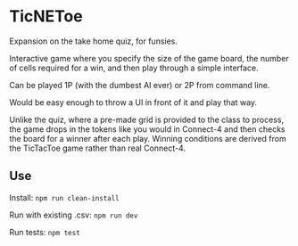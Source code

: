 # TicNEToe

Expansion on the take home quiz, for funsies.

Interactive game where you specify the size of the game board, the number of 
cells required for a win, and then play through a simple interface.

Can be played 1P (with the dumbest AI ever) or 2P from command line.

Would be easy enough to throw a UI in front of it and play that way.

Unlike the quiz, where a pre-made grid is provided to the class to process, 
the game drops in the tokens like you would in Connect-4 and then checks
the board for a winner after each play.  Winning conditions are derived
from the TicTacToe game rather than real Connect-4.

## Use

Install:
`npm run clean-install`

Run with existing .csv:
`npm run dev`

Run tests:
`npm test`